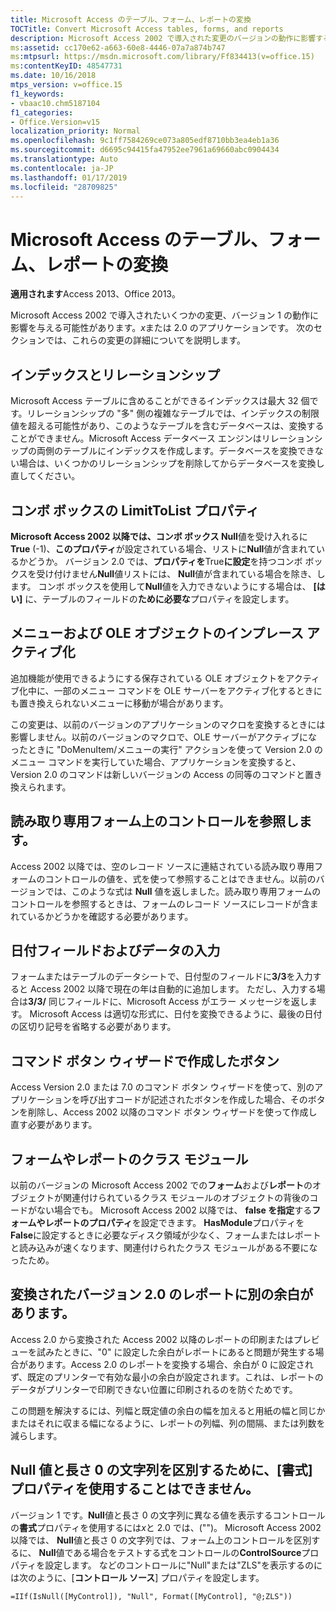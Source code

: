```yaml
---
title: Microsoft Access のテーブル、フォーム、レポートの変換
TOCTitle: Convert Microsoft Access tables, forms, and reports
description: Microsoft Access 2002 で導入された変更のバージョンの動作に影響する可能性があります 1.x または 2.0 のアプリケーションです。
ms:assetid: cc170e62-a663-60e8-4446-07a7a874b747
ms:mtpsurl: https://msdn.microsoft.com/library/Ff834413(v=office.15)
ms:contentKeyID: 48547731
ms.date: 10/16/2018
mtps_version: v=office.15
f1_keywords:
- vbaac10.chm5187104
f1_categories:
- Office.Version=v15
localization_priority: Normal
ms.openlocfilehash: 9c1ff7584269ce073a805edf8710bb3ea4eb1a36
ms.sourcegitcommit: d6695c94415fa47952ee7961a69660abc0904434
ms.translationtype: Auto
ms.contentlocale: ja-JP
ms.lasthandoff: 01/17/2019
ms.locfileid: "28709825"
---
```

# <a name="convert-microsoft-access-tables-forms-and-reports"></a>Microsoft Access のテーブル、フォーム、レポートの変換

**適用されます**Access 2013、Office 2013。

Microsoft Access 2002 で導入されたいくつかの変更、バージョン 1 の動作に影響を与える可能性があります。*x*または 2.0 のアプリケーションです。 次のセクションでは、これらの変更の詳細についてを説明します。

## <a name="indexes-and-relationships"></a>インデックスとリレーションシップ

Microsoft Access テーブルに含めることができるインデックスは最大 32 個です。リレーションシップの "多" 側の複雑なテーブルでは、インデックスの制限値を超える可能性があり、このようなテーブルを含むデータベースは、変換することができません。Microsoft Access データベース エンジンはリレーションシップの両側のテーブルにインデックスを作成します。データベースを変換できない場合は、いくつかのリレーションシップを削除してからデータベースを変換し直してください。

## <a name="the-limittolist-property-of-combo-boxes"></a>コンボ ボックスの LimitToList プロパティ

**Microsoft Access 2002 以降では、コンボ ボックス Null**値を受け入れるに**True** (-1)、**このプロパティ**が設定されている場合、リストに**Null**値が含まれているかどうか。 バージョン 2.0 では、**プロパティを**True**に設定**を持つコンボ ボックスを受け付けません**Null**値リストには、 **Null**値が含まれている場合を除き、します。 コンボ ボックスを使用して**Null**値を入力できないようにする場合は、 **[はい]** に、テーブルのフィールドの**ために必要な**プロパティを設定します。

## <a name="menus-and-in-place-activation-of-ole-objects"></a>メニューおよび OLE オブジェクトのインプレース アクティブ化

追加機能が使用できるようにする保存されている OLE オブジェクトをアクティブ化中に、一部のメニュー コマンドを OLE サーバーをアクティブ化するときにも置き換えられないメニューに移動が場合があります。

この変更は、以前のバージョンのアプリケーションのマクロを変換するときには影響しません。以前のバージョンのマクロで、OLE サーバーがアクティブになったときに "DoMenuItem/メニューの実行" アクションを使って Version 2.0 のメニュー コマンドを実行していた場合、アプリケーションを変換すると、Version 2.0 のコマンドは新しいバージョンの Access の同等のコマンドと置き換えられます。

## <a name="referencing-a-control-on-a-read-only-form"></a>読み取り専用フォーム上のコントロールを参照します。

Access 2002 以降では、空のレコード ソースに連結されている読み取り専用フォームのコントロールの値を、式を使って参照することはできません。以前のバージョンでは、このような式は **Null** 値を返しました。読み取り専用フォームのコントロールを参照するときは、フォームのレコード ソースにレコードが含まれているかどうかを確認する必要があります。

## <a name="date-fields-and-data-entry"></a>日付フィールドおよびデータの入力

フォームまたはテーブルのデータシートで、日付型のフィールドに**3/3**を入力すると Access 2002 以降で現在の年は自動的に追加します。 ただし、入力する場合は**3/3/** 同じフィールドに、Microsoft Access がエラー メッセージを返します。 Microsoft Access は適切な形式に、日付を変換できるように、最後の日付の区切り記号を省略する必要があります。

## <a name="buttons-created-with-the-command-button-wizard"></a>コマンド ボタン ウィザードで作成したボタン

Access Version 2.0 または 7.0 のコマンド ボタン ウィザードを使って、別のアプリケーションを呼び出すコードが記述されたボタンを作成した場合、そのボタンを削除し、Access 2002 以降のコマンド ボタン ウィザードを使って作成し直す必要があります。

## <a name="form-and-report-class-modules"></a>フォームやレポートのクラス モジュール

以前のバージョンの Microsoft Access 2002 での**フォーム**および**レポート**のオブジェクトが関連付けられているクラス モジュールのオブジェクトの背後のコードがない場合でも。 Microsoft Access 2002 以降では、 **false を指定**する**フォームやレポートのプロパティ**を設定できます。 **HasModule**プロパティを**False**に設定するときに必要なディスク領域が少なく、フォームまたはレポートと読み込みが速くなります、関連付けられたクラス モジュールがある不要になったため。

## <a name="converted-version-20-report-has-different-margins"></a>変換されたバージョン 2.0 のレポートに別の余白があります。

Access 2.0 から変換された Access 2002 以降のレポートの印刷またはプレビューを試みたときに、"0" に設定した余白がレポートにあると問題が発生する場合があります。Access 2.0 のレポートを変換する場合、余白が 0 に設定されず、既定のプリンターで有効な最小の余白が設定されます。これは、レポートのデータがプリンターで印刷できない位置に印刷されるのを防ぐためです。

この問題を解決するには、列幅と既定値の余白の幅を加えると用紙の幅と同じかまたはそれに収まる幅になるように、レポートの列幅、列の間隔、または列数を減らします。

## <a name="cant-use-the-format-property-to-distinguish-null-values-and-zero-length-strings"></a>Null 値と長さ 0 の文字列を区別するために、[書式] プロパティを使用することはできません。

バージョン 1 です。**Null**値と長さ 0 の文字列に異なる値を表示するコントロールの**書式**プロパティを使用するには*x*と 2.0 では、("")。 Microsoft Access 2002 以降では、 **Null**値と長さ 0 の文字列では、フォーム上のコントロールを区別するに、 **Null**値である場合をテストする式をコントロールの**ControlSource**プロパティを設定します。 などのコントロールに"Null"または"ZLS"を表示するのには次のように、[**コントロール ソース**] プロパティを設定します。

`=IIf(IsNull([MyControl]), "Null", Format([MyControl], "@;ZLS"))`

